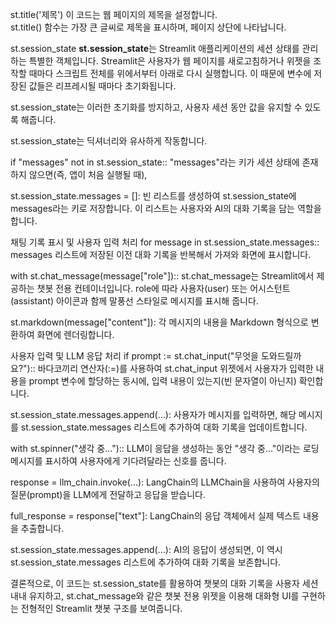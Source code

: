 st.title('제목')
이 코드는 웹 페이지의 제목을 설정합니다.  
st.title() 함수는 가장 큰 글씨로 제목을 표시하며, 페이지 상단에 나타납니다.

st.session_state
**st.session_state**는 Streamlit 애플리케이션의 세션 상태를 관리하는 특별한 객체입니다. 
Streamlit은 사용자가 웹 페이지를 새로고침하거나 위젯을 조작할 때마다 스크립트 전체를 위에서부터 아래로 다시 실행합니다. 이 때문에 변수에 저장된 값들은 리프레시될 때마다 초기화됩니다.

st.session_state는 이러한 초기화를 방지하고, 사용자 세션 동안 값을 유지할 수 있도록 해줍니다.

st.session_state는 딕셔너리와 유사하게 작동합니다.

if "messages" not in st.session_state:: "messages"라는 키가 세션 상태에 존재하지 않으면(즉, 앱이 처음 실행될 때),

st.session_state.messages = []: 빈 리스트를 생성하여 st.session_state에 messages라는 키로 저장합니다. 이 리스트는 사용자와 AI의 대화 기록을 담는 역할을 합니다.

채팅 기록 표시 및 사용자 입력 처리
for message in st.session_state.messages:: messages 리스트에 저장된 이전 대화 기록을 반복해서 가져와 화면에 표시합니다.

with st.chat_message(message["role"]):: st.chat_message는 Streamlit에서 제공하는 챗봇 전용 컨테이너입니다. role에 따라 사용자(user) 또는 어시스턴트(assistant) 아이콘과 함께 말풍선 스타일로 메시지를 표시해 줍니다.

st.markdown(message["content"]): 각 메시지의 내용을 Markdown 형식으로 변환하여 화면에 렌더링합니다.

사용자 입력 및 LLM 응답 처리
if prompt := st.chat_input("무엇을 도와드릴까요?"):: 바다코끼리 연산자(:=)를 사용하여 st.chat_input 위젯에서 사용자가 입력한 내용을 prompt 변수에 할당하는 동시에, 입력 내용이 있는지(빈 문자열이 아닌지) 확인합니다.

st.session_state.messages.append(...): 사용자가 메시지를 입력하면, 해당 메시지를 st.session_state.messages 리스트에 추가하여 대화 기록을 업데이트합니다.

with st.spinner("생각 중..."):: LLM이 응답을 생성하는 동안 "생각 중..."이라는 로딩 메시지를 표시하여 사용자에게 기다려달라는 신호를 줍니다.

response = llm_chain.invoke(...): LangChain의 LLMChain을 사용하여 사용자의 질문(prompt)을 LLM에게 전달하고 응답을 받습니다.

full_response = response["text"]: LangChain의 응답 객체에서 실제 텍스트 내용을 추출합니다.

st.session_state.messages.append(...): AI의 응답이 생성되면, 이 역시 st.session_state.messages 리스트에 추가하여 대화 기록을 보존합니다.

결론적으로, 이 코드는 st.session_state를 활용하여 챗봇의 대화 기록을 사용자 세션 내내 유지하고, st.chat_message와 같은 챗봇 전용 위젯을 이용해 대화형 UI를 구현하는 전형적인 Streamlit 챗봇 구조를 보여줍니다.

